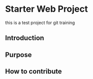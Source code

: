 # Starter Web Project
this is a test project for git training

## Introduction

## Purpose

## How to contribute
